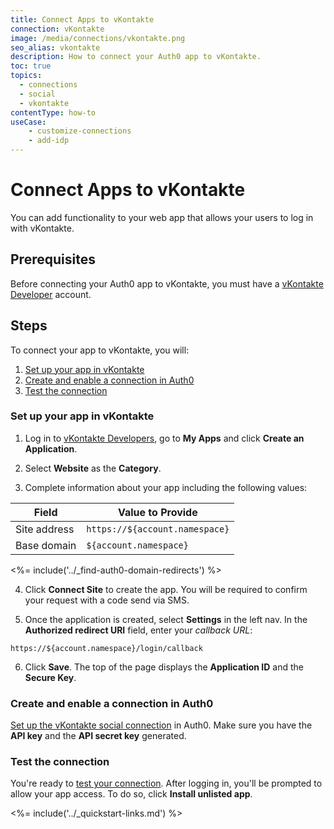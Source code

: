 ```yaml
---
title: Connect Apps to vKontakte
connection: vKontakte
image: /media/connections/vkontakte.png
seo_alias: vkontakte
description: How to connect your Auth0 app to vKontakte.
toc: true
topics:
  - connections
  - social
  - vkontakte
contentType: how-to
useCase:
    - customize-connections
    - add-idp
---
```


# Connect Apps to vKontakte

You can add functionality to your web app that allows your users to log in with vKontakte. 

## Prerequisites

Before connecting your Auth0 app to vKontakte, you must have a [vKontakte Developer](https://new.vk.com/dev) account.

## Steps

To connect your app to vKontakte, you will:

1. [Set up your app in vKontakte](#set-up-your-app-in-vkontakte)
2. [Create and enable a connection in Auth0](#create-and-enable-a-connection-in-auth0)
3. [Test the connection](#test-the-connection)

### Set up your app in vKontakte

1. Log in to [vKontakte Developers](https://new.vk.com/dev), go to **My Apps** and click **Create an Application**.

2. Select **Website** as the **Category**. 

3. Complete information about your app including the following values:

| Field | Value to Provide |
| - | - |
| Site address | `https://${account.namespace}` |
| Base domain | `${account.namespace}` |

<%= include('../_find-auth0-domain-redirects') %>

4. Click **Connect Site** to create the app. You will be required to confirm your request with a code send via SMS.

5. Once the application is created, select **Settings** in the left nav. In the **Authorized redirect URI** field, enter your <dfn data-key="callback">callback URL</dfn>:

  `https://${account.namespace}/login/callback`

6. Click **Save**. The top of the page displays the **Application ID** and the **Secure Key**.

### Create and enable a connection in Auth0

[Set up the vKontakte social connection](/dashboard/guides/connections/set-up-connections-social) in Auth0. Make sure you have the **API key** and the **API secret key** generated.

### Test the connection

You're ready to [test your connection](/dashboard/guides/connections/test-connections-social). After logging in, you'll be prompted to allow your app access. To do so, click **Install unlisted app**.

<%= include('../_quickstart-links.md') %>